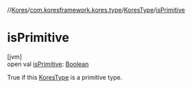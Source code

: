 //[Kores](../../../index.md)/[com.koresframework.kores.type](../index.md)/[KoresType](index.md)/[isPrimitive](is-primitive.md)

# isPrimitive

[jvm]\
open val [isPrimitive](is-primitive.md): [Boolean](https://kotlinlang.org/api/latest/jvm/stdlib/kotlin/-boolean/index.html)

True if this [KoresType](index.md) is a primitive type.

